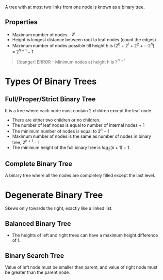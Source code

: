 A tree with at most two links from one node is known as a binary tree.
## Properties
- Maximum number of nodes - $2^i$
- Height is longest distance between root to leaf nodes (count the edges)
- Maximum number of nodes possible till height h is $(2^0 + 2^1 + 2^2 + \cdots 2^h)$ = $2^{h+1} -1$
>[!danger] ERROR - Minimum nodes at height h is $2^{h-1}$
# Types Of Binary Trees
## Full/Proper/Strict Binary Tree
It is a tree where each node must contain 2 children except the leaf node.

- There are either two children or no children.
- The number of leaf nodes is equal to number of internal nodes + 1
- The minimum number of nodes is equal to $2^h + 1$
- Maximum number of nodes is the same as number of nodes in binary tree, $2^{h+1} - 1$
- The minimum height of the full binary tree is $log_2(n+1) - 1$
## Complete Binary Tree
A binary tree where all the nodes are completely filled except the last level.

# Degenerate Binary Tree

Skews only towards the right, exactly like a linked list.

## Balanced Binary Tree
- The heights of left and right trees can have a maximum height difference of 1.
## Binary Search Tree
Value of left node must be smaller than parent, and value of right node must be greater than the parent node.


